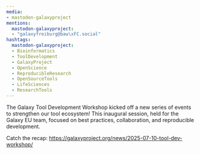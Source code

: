 ```yaml
---
media:
- mastodon-galaxyproject
mentions:
  mastodon-galaxyproject:
  - "galaxyfreiburg@baw\xFC.social"
hashtags:
  mastodon-galaxyproject:
  - Bioinformatics
  - ToolDevelopment
  - GalaxyProject
  - OpenScience
  - ReproducibleResearch
  - OpenSourceTools
  - LifeSciences
  - ResearchTools
---
```

The Galaxy Tool Development Workshop kicked off a new series of events to strengthen our tool ecosystem!
This inaugural session, held for the Galaxy EU team, focused on best practices, collaboration, and reproducible development.

Catch the recap: https://galaxyproject.org/news/2025-07-10-tool-dev-workshop/
